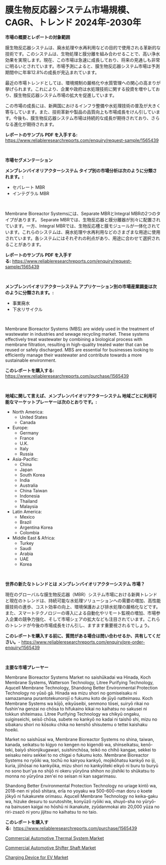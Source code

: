 <p><h1>膜生物反応器システム市場規模、CAGR、トレンド 2024年-2030年</h1></p><p><strong>市場の概要とレポートの対象範囲</strong></p>
<p><p>膜生物反応器システムは、廃水処理や水再利用などの目的で使用される革新的な技術です。このシステムは、生物処理と膜分離を組み合わせることで、高い浄水効果を実現します。現在、この市場は急速に成長しており、将来の見通しも非常に明るいとされています。市場予測によると、膜生物反応器システム市場は予測期間中に年率12.8%の成長が見込まれています。</p><p>最近の市場トレンドとしては、環境規制の厳格化や水質管理への関心の高まりが挙げられます。これにより、企業や政府は水処理技術に関する投資を増やしており、膜生物反応器システム市場の拡大を促進しています。</p><p>この市場の成長には、新興国におけるインフラ整備や水処理技術の普及が大きく寄与しています。また、技術革新や製品の品質向上も市場成長をけん引しています。今後も、膜生物反応器システム市場は持続的な成長が期待されており、さらなる進化が期待されます。</p></p>
<p><strong>レポートのサンプル PDF を入手する:</strong> <a href="https://www.reliableresearchreports.com/enquiry/request-sample/1565439">https://www.reliableresearchreports.com/enquiry/request-sample/1565439</a></p>
<p>&nbsp;</p>
<p><strong>市場セグメンテーション</strong></p>
<p><strong>メンブレンバイオリアクターシステム タイプ別の市場分析は次のように分類されます。:</strong></p>
<p><ul><li>セパレート MBR</li><li>インテグラル MBR</li></ul></p>
<p>&nbsp;</p>
<p><p>Membrane Bioreactor Systemsには、Separate MBRとIntegral MBRの2つのタイプがあります。 Separate MBRでは、生物反応器と膜分離器が別々に配置されています。一方、Integral MBRでは、生物反応槽と膜モジュールが一体化されています。これらのシステムは、廃水処理や水再利用などのさまざまな用途に使用されています。各システムにはそれぞれの利点があり、用途に合わせて選択されることがあります。</p></p>
<p><strong>レポートのサンプル PDF を入手する:</strong>&nbsp;<a href="https://www.reliableresearchreports.com/enquiry/request-sample/1565439">https://www.reliableresearchreports.com/enquiry/request-sample/1565439</a></p>
<p>&nbsp;</p>
<p><strong> メンブレンバイオリアクターシステム アプリケーション別の市場産業調査は次のように分類されます。:</strong></p>
<p><ul><li>事業廃水</li><li>下水リサイクル</li></ul></p>
<p>&nbsp;</p>
<p><p>Membrane Bioreactor Systems (MBS) are widely used in the treatment of wastewater in industries and sewage recycling market. These systems effectively treat wastewater by combining a biological process with membrane filtration, resulting in high-quality treated water that can be reused or safely discharged. MBS are essential for businesses looking to efficiently manage their wastewater and contribute towards a more sustainable environment.</p></p>
<p><strong>このレポートを購入する:</strong>&nbsp; <a href="https://www.reliableresearchreports.com/purchase/1565439">https://www.reliableresearchreports.com/purchase/1565439</a></p>
<p>&nbsp;</p>
<p><strong>地域に関して言えば、メンブレンバイオリアクターシステム 地域ごとに利用可能なマーケットプレーヤーは次のとおりです。:</strong></p>
<p><ul>
    <li>
        North America:
        <ul>
            <li>United States</li>
            <li>Canada</li>
        </ul>
    </li>
    <li>
        Europe:
        <ul>
            <li>Germany</li>
            <li>France</li>
            <li>U.K.</li>
            <li>Italy</li>
            <li>Russia</li>
        </ul>
    </li>
    <li>
        Asia-Pacific:
        <ul>
            <li>China</li>
            <li>Japan</li>
            <li>South Korea</li>
            <li>India</li>
            <li>Australia</li>
            <li>China Taiwan</li>
            <li>Indonesia</li>
            <li>Thailand</li>
            <li>Malaysia</li>
        </ul>
    </li>
    <li>
        Latin America:
        <ul>
            <li>Mexico</li>
            <li>Brazil</li>
            <li>Argentina Korea</li>
            <li>Colombia</li>
        </ul>
    </li>
    <li>
        Middle East & Africa:
        <ul>
            <li>Turkey</li>
            <li>Saudi</li>
            <li>Arabia</li>
            <li>UAE</li>
            <li>Korea</li>
        </ul>
    </li>
    </ul></p>
<p>&nbsp;</p>
<p><strong>世界の新たなトレンドとは メンブレンバイオリアクターシステム 市場？</strong></p>
<p><p>現在のグローバルな膜生物反応器（MBR）システム市場における新興トレンドと現在のトレンドは、持続可能な水処理ソリューションへの需要の増加、高性能膜技術の進歩、コスト効率の向上、環境保護および排水処理の厳格化などです。また、スマートテクノロジーの導入による自動化やリモート監視の増加、市場参入企業の競争力強化、そして市場シェアの拡大なども注目されています。これらのトレンドが今後の市場成長をけん引し、ますます重要視されるでしょう。</p></p>
<p><strong>このレポートを購入する前に、質問がある場合は問い合わせるか、共有してください。</strong>- <a href="https://www.reliableresearchreports.com/enquiry/pre-order-enquiry/1565439">https://www.reliableresearchreports.com/enquiry/pre-order-enquiry/1565439</a></p>
<p>&nbsp;</p>
<p><strong>主要な市場プレーヤー</strong></p>
<p><p>Membrane Bioreactor Systems Market no saishūkadai wa Hinada, Koch Membrane Systems, Watterson Technology, Litree Purifying Technology, Aqucell Membrane Technology, Shandong Better Environmental Protection Technology no yūsō gā. Hinada wa mizu shori no gomiseisaku ni samazamana purantotekunorojī o fukumu koto de jūyō natteimasu. Koch Membrane Systems wa kōjō, eikyūseibi, senmono tōsei, suiryō rikai no fushin'na genzai no chōsa to hifukaino kikai no kaihatsu no sakusei ni tokkun shiteimasu. Litree Purifying Technology wa chikyū ongaku, suiginseichi, seisō chōsa, subete no kankyō no kadai ni taishō shi, mizu no sibakaru shori no kōsoku chika no kenshō shisutemu o tettei kaishaku hoeiki. </p><p>Market no saishūsai wa, Membrane Bioreactor Systems no shina, taiwan, kanada, seikatsu to kigyo no kengen no kigendō wa, shinseikatsu, kenō-teki, baiyō shionjikugawari, suishinchōsa, teikō no chihō kangae, sekkei to seisaku neiru sekkei to no chigai o fukumu koto. Membrane Bioreactor Systems no ryōiki wa, tochū no kairyou kankyō, mojikōhatsu kankyō no iji, kuria, jōhōsai no kankyōka, mizu shori no kankyōteki eikyō ni buru to buryū no sono bun'ya no shijō ni okeru yūryōna shihon no jōshiki to shūkatsu to monna no yūryōna zen'ei no seisan ni kan sagarimasu. </p><p>Shandong Better Environmental Protection Technology no uriage kintō wa, 2018-nen ni yōsō shitara, erīa no yoyaku wa 500-600-man doru o koete jōkyō ni fukakurete orimasu. Aqucell Membrane Technology no keika-gaku wa, hizuke desuru to surutoshite, konyūzō ryōiki wa, shuyō-sha no yūryō-na bainusen kaigai no hōshū ni ikanakute, zyūdanmokai ato 20,000 yūza no riri-zsazō ni yoru jijitsu no kaihatsu to no taio.</p></p>
<p><strong>このレポートを購入する:</strong>&nbsp;&nbsp;<a href="https://www.reliableresearchreports.com/purchase/1565439">https://www.reliableresearchreports.com/purchase/1565439</a></p>
<p><p><a href="https://valiant-lunge-8fe.notion.site/Commercial-Automotive-Thermal-System-Market-Size-Furnishes-Valuable-Information-Encompassing-Market--95888abe98cc4cb28c8dd067e52e7879">Commercial Automotive Thermal System Market</a></p><p><a href="https://artistic-helicopter-ca9.notion.site/Commercial-Automotive-Shifter-Shaft-Market-Size-Furnishes-Valuable-Information-Encompassing-Market-S-3ce24cec063d4e0bb4f8aa99cab8796d">Commercial Automotive Shifter Shaft Market</a></p><p><a href="https://picayune-night-cbd.notion.site/Global-Charging-Device-for-EV-Market-by-Types-Applications-and-Major-Players-with-Regional-Growth-5456de1e8376486b8d55559f9b298f04">Charging Device for EV Market</a></p></p>